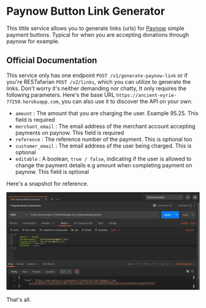# Paynow Button Link Generator

This little service allows you to generate links (urls) for [Paynow](https://paynow.co.zw) simple payment buttons. Typical for when you are accepting donations through paynow for example.

## Official Documentation

This service only has one endpoint `POST /v1/generate-paynow-link` or if you're RESTafarian `POST /v2/links`, which you can utilize to generate the links. Don't worry it's neither demanding nor chatty, It only requires the following parameters. Here's the base URL `https://ancient-eyrie-77250.herokuapp.com`, you can also use it to discover the API on your own.

- `amount` : The amount that you are charging the user. Example 95.25. This field is required
- `merchant_email` : The email address of the merchant account accepting payments on paynow. This field is required
- `reference` : The reference number of the payment. This is optional too
- `customer_email` : The email address of the user being charged. This is optional
- `editable` : A boolean, `true / false`, indicating if the user is allowed to change the payment details e.g amount when completing payment on paynow. This field is optional

Here's a snapshot for reference.

![example paynow php button documentation](https://raw.githubusercontent.com/Berzel/paynow-button/master/paynow_link.png)

That's all.
